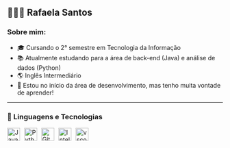 ## 👩🏻‍💻 Rafaela Santos

### Sobre mim: 
- 🎓 Cursando o 2° semestre em Tecnologia da Informação 
- 📚 Atualmente estudando para a área de back-end (Java) e análise de dados (Python)
- 🌎 Inglês Intermediário
- 🌱 Estou no início da área de desenvolvimento, mas tenho muita vontade de aprender!

---

### 🤖 Linguagens e Tecnologias 

<img 
    align="left"
    alt="Java"
    title="Java"
    width="30px"
    style="margin-right: 10px;"
    src="https://cdn.jsdelivr.net/gh/devicons/devicon@latest/icons/java/java-original.svg" 
/>

<img 
    align="left"
    alt="Python"
    title="Python"
    width="30px"
    style="margin-right: 10px;"
    src="https://cdn.jsdelivr.net/gh/devicons/devicon@latest/icons/python/python-original.svg" 
/>

<img 
    align="left"
    alt="Git"
    title="Git"
    width="30px"
    style="margin-right: 10px;"
    src="https://cdn.jsdelivr.net/gh/devicons/devicon@latest/icons/git/git-original.svg" 
/>

<img
    align= "left"
    alt= "IntelliJ"
    title= "IntelliJ"
    width= "30px"
    style="margin-right: 10px;"
     src="https://cdn.jsdelivr.net/gh/devicons/devicon@latest/icons/intellij/intellij-original.svg" 
/>

<img 
    align= "left"
    alt= "vscode"
    title= "vscode"
    width= "30px"
    style= "padding right: 10px;"
    src="https://cdn.jsdelivr.net/gh/devicons/devicon@latest/icons/vscode/vscode-original.svg" 
/>
